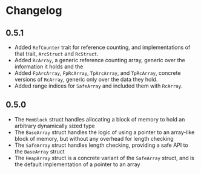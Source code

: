 # Changelog

## 0.5.1
- Added `RefCounter` trait for reference counting, and implementations of that
  trait, `ArcStruct` and `RcStruct`.
- Added `RcArray`, a generic reference counting array, generic over the
  information it holds and the 
- Added `FpArcArray`, `FpRcArray`, `TpArcArray`, and `TpRcArray`, concrete
  versions of `RcArray`, generic only over the data they hold.
- Added range indices for `SafeArray` and included them with `RcArray`.

## 0.5.0
- The `MemBlock` struct handles allocating a block of memory to hold an arbitrary
  dynamically sized type
- The `BaseArray` struct handles the logic of using a pointer to an array-like
  block of memory, but without any overhead for length checking
- The `SafeArray` struct handles length checking, providing a safe API to the
  `BaseArray` struct
- The `HeapArray` struct is a concrete variant of the `SafeArray` struct, and is
  the default implementation of a pointer to an array

